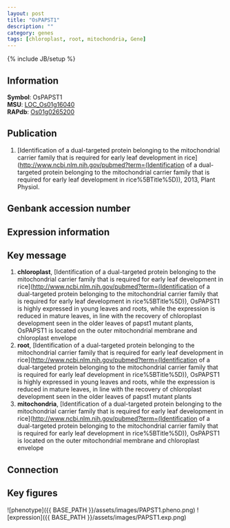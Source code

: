 ```yaml
---
layout: post
title: "OsPAPST1"
description: ""
category: genes
tags: [chloroplast, root, mitochondria, Gene]
---
```

{% include JB/setup %}

## Information
__Symbol__: OsPAPST1  
__MSU__: [LOC_Os01g16040](http://rice.plantbiology.msu.edu/cgi-bin/ORF_infopage.cgi?orf=LOC_Os01g16040)  
__RAPdb__: [Os01g0265200](http://rapdb.dna.affrc.go.jp/viewer/gbrowse_details/irgsp1?name=Os01g0265200)  

## Publication
1. [Identification of a dual-targeted protein belonging to the mitochondrial carrier family that is required for early leaf development in rice](http://www.ncbi.nlm.nih.gov/pubmed?term=(Identification of a dual-targeted protein belonging to the mitochondrial carrier family that is required for early leaf development in rice%5BTitle%5D)), 2013, Plant Physiol.

## Genbank accession number

## Expression information

## Key message
1. __chloroplast__, [Identification of a dual-targeted protein belonging to the mitochondrial carrier family that is required for early leaf development in rice](http://www.ncbi.nlm.nih.gov/pubmed?term=(Identification of a dual-targeted protein belonging to the mitochondrial carrier family that is required for early leaf development in rice%5BTitle%5D)),  OsPAPST1 is highly expressed in young leaves and roots, while the expression is reduced in mature leaves, in line with the recovery of chloroplast development seen in the older leaves of papst1 mutant plants, OsPAPST1 is located on the outer mitochondrial membrane and chloroplast envelope
2. __root__, [Identification of a dual-targeted protein belonging to the mitochondrial carrier family that is required for early leaf development in rice](http://www.ncbi.nlm.nih.gov/pubmed?term=(Identification of a dual-targeted protein belonging to the mitochondrial carrier family that is required for early leaf development in rice%5BTitle%5D)),  OsPAPST1 is highly expressed in young leaves and roots, while the expression is reduced in mature leaves, in line with the recovery of chloroplast development seen in the older leaves of papst1 mutant plants
3. __mitochondria__, [Identification of a dual-targeted protein belonging to the mitochondrial carrier family that is required for early leaf development in rice](http://www.ncbi.nlm.nih.gov/pubmed?term=(Identification of a dual-targeted protein belonging to the mitochondrial carrier family that is required for early leaf development in rice%5BTitle%5D)),  OsPAPST1 is located on the outer mitochondrial membrane and chloroplast envelope

## Connection

## Key figures
![phenotype]({{ BASE_PATH }}/assets/images/PAPST1.pheno.png)
![expression]({{ BASE_PATH }}/assets/images/PAPST1.exp.png)


